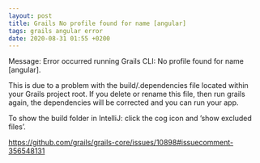 ```yaml
---
layout: post
title: Grails No profile found for name [angular]
tags: grails angular error
date: 2020-08-31 01:55 +0200
---
```

Message:
Error occurred running Grails CLI: No profile found for name [angular].

This is due to a problem with the build/.dependencies file located within your Grails project root. If you delete or rename this file, then run grails again, the dependencies will be corrected and you can run your app.

To show the build folder in IntelliJ: click the cog icon and ’show excluded files’. 

https://github.com/grails/grails-core/issues/10898#issuecomment-356548131